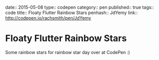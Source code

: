 date:: 2015-05-08
type:: codepen
category:: pen
published:: true
tags:: code
title:: Floaty Flutter Rainbow Stars
penhash:: JdYemy
link:: http://codepen.io/rachsmith/pen/JdYemy

# Floaty Flutter Rainbow Stars

Some rainbow stars for rainbow star day over at CodePen :)
